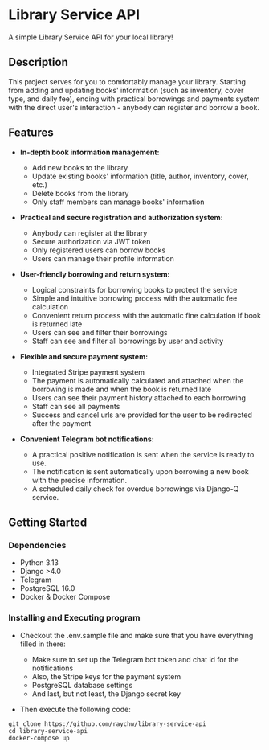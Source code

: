 # Library Service API

A simple Library Service API for your local library!

## Description

This project serves for you to comfortably manage your library. Starting from adding and updating books'
information (such as inventory, cover type, and daily fee), ending with practical borrowings and payments system
with the direct user's interaction - anybody can register and borrow a book.

## Features

* **In-depth book information management:**
    * Add new books to the library
    * Update existing books' information (title, author, inventory, cover, etc.)
    * Delete books from the library
    * Only staff members can manage books' information


* **Practical and secure registration and authorization system:**
    * Anybody can register at the library
    * Secure authorization via JWT token
    * Only registered users can borrow books
    * Users can manage their profile information


* **User-friendly borrowing and return system:**
    * Logical constraints for borrowing books to protect the service
    * Simple and intuitive borrowing process with the automatic fee calculation
    * Convenient return process with the automatic fine calculation if book is returned late
    * Users can see and filter their borrowings
    * Staff can see and filter all borrowings by user and activity


* **Flexible and secure payment system:**
    * Integrated Stripe payment system
    * The payment is automatically calculated and attached when the borrowing is made and when the book is returned late
    * Users can see their payment history attached to each borrowing
    * Staff can see all payments
    * Success and cancel urls are provided for the user to be redirected after the payment


* **Convenient Telegram bot notifications:**
    * A practical positive notification is sent when the service is ready to use.
    * The notification is sent automatically upon borrowing a new book with the precise information.
    * A scheduled daily check for overdue borrowings via Django-Q service.


## Getting Started

### Dependencies

* Python 3.13
* Django >4.0
* Telegram
* PostgreSQL 16.0
* Docker & Docker Compose

### Installing and Executing program

* Checkout the .env.sample file and make sure that you have everything filled in there:
    * Make sure to set up the Telegram bot token and chat id for the notifications
    * Also, the Stripe keys for the payment system
    * PostgreSQL database settings
    * And last, but not least, the Django secret key


* Then execute the following code:

``` shell
git clone https://github.com/raychw/library-service-api
cd library-service-api
docker-compose up
```
